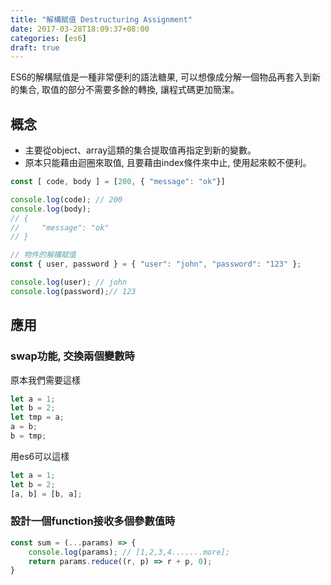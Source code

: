 ```yaml
---
title: "解構賦值 Destructuring Assignment"
date: 2017-03-28T18:09:37+08:00
categories: [es6]
draft: true
---
```


<!--more-->

ES6的解構賦值是一種非常便利的語法糖果, 可以想像成分解一個物品再套入到新的集合, 取值的部分不需要多餘的轉換, 讓程式碼更加簡潔。

## 概念
* 主要從object、array這類的集合提取值再指定到新的變數。
* 原本只能藉由迴圈來取值, 且要藉由index條件來中止, 使用起來較不便利。

```javascript
const [ code, body ] = [200, { "message": "ok"}]

console.log(code); // 200
console.log(body); 
// {
//     "message": "ok"
// }

// 物件的解構賦值
const { user, password } = { "user": "john", "password": "123" };

console.log(user); // john
console.log(password);// 123
```

## 應用

### swap功能, 交換兩個變數時

原本我們需要這樣

```javascript
let a = 1;
let b = 2;
let tmp = a;
a = b;
b = tmp;
```

用es6可以這樣

```javascript
let a = 1;
let b = 2;
[a, b] = [b, a];
```

### 設計一個function接收多個參數值時

```javascript
const sum = (...params) => {
    console.log(params); // [1,2,3,4.......more];
    return params.reduce((r, p) => r + p, 0);
}
```